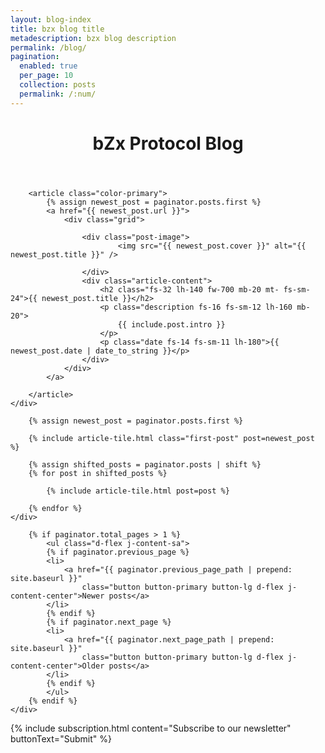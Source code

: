 ```yaml
---
layout: blog-index
title: bzx blog title
metadescription: bzx blog description
permalink: /blog/
pagination:
  enabled: true
  per_page: 10
  collection: posts
  permalink: /:num/
---
```

<div class="container container-xl">
    <header class="blog-index">
        <h1 class="mb-50 mt-70 mt-sm-30 mb-sm-30 fs-46 lh-120 fw-800 color-primary text-center fs-sm-32">bZx Protocol Blog</h1>
    </header>
</div>
<section class="first-post">
    <div class="container container-xl">

        <article class="color-primary">
            {% assign newest_post = paginator.posts.first %}
            <a href="{{ newest_post.url }}">
                <div class="grid">

                    <div class="post-image">
                            <img src="{{ newest_post.cover }}" alt="{{ newest_post.title }}" />

                    </div>
                    <div class="article-content">
                        <h2 class="fs-32 lh-140 fw-700 mb-20 mt- fs-sm-24">{{ newest_post.title }}</h2>
                        <p class="description fs-16 fs-sm-12 lh-160 mb-20">
                            {{ include.post.intro }}
                        </p>
                        <p class="date fs-14 fs-sm-11 lh-180">{{ newest_post.date | date_to_string }}</p>
                    </div>
                </div>
            </a>

        </article>
    </div>
</section>
<section class="posts">
    <div class="container container-xl posts-container">

        {% assign newest_post = paginator.posts.first %}

        {% include article-tile.html class="first-post" post=newest_post %}

        {% assign shifted_posts = paginator.posts | shift %}
        {% for post in shifted_posts %}

            {% include article-tile.html post=post %}

        {% endfor %}
    </div>
</section>
<section class="pagination mt-50 mb-90">
    <div class="container container-xl">

        {% if paginator.total_pages > 1 %}
            <ul class="d-flex j-content-sa">
            {% if paginator.previous_page %}
            <li>
                <a href="{{ paginator.previous_page_path | prepend: site.baseurl }}"
                    class="button button-primary button-lg d-flex j-content-center">Newer posts</a>
            </li>
            {% endif %}
            {% if paginator.next_page %}
            <li>
                <a href="{{ paginator.next_page_path | prepend: site.baseurl }}"
                    class="button button-primary button-lg d-flex j-content-center">Older posts</a>
            </li>
            {% endif %}
            </ul>
        {% endif %}
    </div>
</section>

{% include subscription.html content="Subscribe to our newsletter" buttonText="Submit" %}
